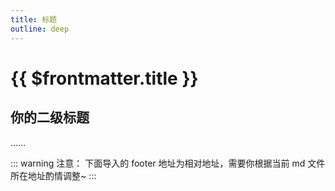 ```yaml
---
title: 标题
outline: deep
---
```


# {{ $frontmatter.title }}

## 你的二级标题
……

::: warning 注意：
下面导入的 footer 地址为相对地址，需要你根据当前 md 文件所在地址酌情调整~
:::
<!--@include: ../../../.vitepress/common/footer.md-->
